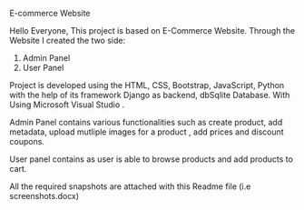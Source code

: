 E-commerce Website

Hello Everyone, This project is based on E-Commerce Website. Through the Website I created the two side:

1. Admin Panel
2. User Panel

Project is developed using the HTML, CSS, Bootstrap, JavaScript, Python with the help of its framework Django as backend, dbSqlite Database. With Using Microsoft Visual Studio . 

Admin Panel contains various functionalities such as create product, add metadata, upload mutliple images for a product , add prices and discount coupons.

User panel contains as user is able to browse products and add products to cart. 

All the required snapshots are attached with this Readme file (i.e screenshots.docx) 

